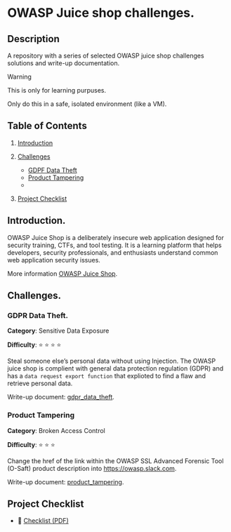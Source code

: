 # OWASP Juice shop challenges.

## Description
A repository with a series of selected OWASP juice shop challenges solutions and write-up documentation.

> [!WARNING]
>
> This is only for learning purpuses.
>
>Only do this in a safe, isolated environment (like a VM).

## Table of Contents

1. [Introduction](#introduction)
2. [Challenges](#challenges)
    - [GDPF Data Theft](#gdpf-data-theft)
    - [Product Tampering]()
    - []()

4. [Project Checklist](#project-checklist)

## Introduction.
OWASP Juice Shop is a deliberately insecure web application designed for security training, CTFs, and tool testing. It is a learning platform that helps developers, security professionals, and enthusiasts understand common web application security issues.

More information [OWASP Juice Shop](https://owasp.org/www-project-juice-shop/).


## Challenges.

### GDPR Data Theft.

__Category__: Sensitive Data Exposure

__Difficulty__: :star: :star: :star: :star:
	
Steal someone else’s personal data without using Injection. The OWASP juice shop is complient with general data protection regulation (GDPR) and has a `data request export function` that explioted to find a flaw and retrieve personal data.

Write-up document: [gdpr_data_theft](challenges/gdpr_data_theft/gdpr_data_theft.md).

### Product Tampering

__Category__: Broken Access Control

__Difficulty__: :star: :star: :star:

Change the href of the link within the OWASP SSL Advanced Forensic Tool (O-Saft) product description into https://owasp.slack.com. 

Write-up document: [product_tampering](challenges/product_tampering/product_tampering.md).

## Project Checklist

- 📄 [Checklist (PDF)](docs/checklist.pdf)
